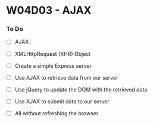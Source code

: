 # W04D03 - AJAX

### To Do
- [ ] AJAX
- [ ] XMLHttpRequest (XHR) Object
- [ ] Create a simple Express server
- [ ] Use AJAX to retrieve data from our server
- [ ] Use jQuery to update the DOM with the retrieved data
- [ ] Use AJAX to submit data to our server
- [ ] All without refreshing the browser




















